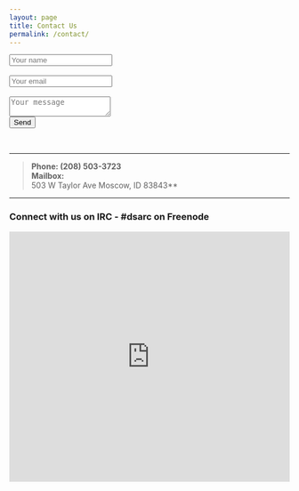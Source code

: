 ```yaml
---
layout: page
title: Contact Us
permalink: /contact/
---
```


<form action="https://formspree.io/contact@dsarc.us" method="POST">
  <input type="name" name="name" placeholder="Your name"><br />
  <br />
  <input type="email" name="email" placeholder="Your email"><br />
  <br />
  <textarea name="message" placeholder="Your message"></textarea>
  <br />
  <button type="submit">Send</button>
<Input type="text" name="_gotcha" style="display: none" />
</form><br />

---

>**Phone: (208) 503-3723**<br />
**Mailbox:**<br />
503 W Taylor Ave
Moscow, ID 83843**

---
### Connect with us on IRC - **#dsarc on Freenode**
<iframe src="https://kiwiirc.com/client/irc.freenode.net/?&theme=cli#dsarc" style="border:0; width:100%; height:450px;"></iframe>
